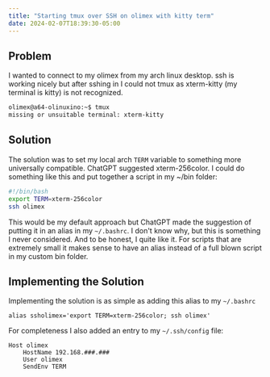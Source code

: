 ```yaml
---
title: "Starting tmux over SSH on olimex with kitty term"
date: 2024-02-07T18:39:30-05:00
---
```


## Problem
I wanted to connect to my olimex from my arch linux desktop. ssh is working nicely but after sshing in I could not tmux as xterm-kitty (my terminal is kitty) is not recognized.
```bash
olimex@a64-olinuxino:~$ tmux
missing or unsuitable terminal: xterm-kitty
```

## Solution
The solution was to set my local arch `TERM` variable to something more universally compatible. ChatGPT suggested xterm-256color. I could do something like this and put together a script in my ~/bin folder:

```bash
#!/bin/bash
export TERM=xterm-256color
ssh olimex
```

This would be my default approach but ChatGPT made the suggestion of putting it in an alias in my `~/.bashrc`. I don't know why, but this is something I never considered. And to be honest, I quite like it. For scripts that are extremely small it makes sense to have an alias instead of a full blown script in my custom bin folder. 

## Implementing the Solution
Implementing the solution is as simple as adding this alias to my `~/.bashrc`

```bashrc
alias ssholimex='export TERM=xterm-256color; ssh olimex'
```

For completeness I also added an entry to my `~/.ssh/config` file:
```text
Host olimex
    HostName 192.168.###.###
    User olimex
    SendEnv TERM
```
